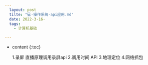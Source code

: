 ```yaml
---
  layout: post
  tilte: "💻-操作系统-api应用.md"
  date: 2022-3-16-
  tags: 
    - 计算机基础

---
```



* content
{:toc}


  1.录屏  直播原理调用录屏api
2.调用时间 API
3.地理定位
4.网络抓包
